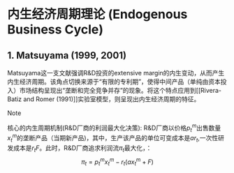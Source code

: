 # 内生经济周期理论 (Endogenous Business Cycle)

## 1. Matsuyama (1999, 2001)
Matsuyama这一支文献强调R&D投资的extensive margin的内生变动，从而产生内生经济周期。该角点切换来源于“有限的专利期”，使得中间产品（单纯由资本投入）市场结构呈现出“垄断和完全竞争并存”的现象。将这个特点应用到[[Rivera-Batiz and Romer (1991)]]实验室模型，则呈现出内生经济周期的特征。

> [!Note]
> 核心的内生周期机制(R&D厂商的利润最大化决策):
> R&D厂商以价格$p_{t}^{m}$出售数量$x_{t}^{m}$的垄断产品（当期新产品)，其中，生产该产品的单位可变成本是$a r_{t}$,一次性研发成本是$r_{t}F$。此时，R&D厂商追求利润流$\pi_{t}$最大化，：
> $$\pi_{t}=p_{t}^{m}x_{t}^{m}-r_{t}(a x_{t}^{m}+F)$$
> 



